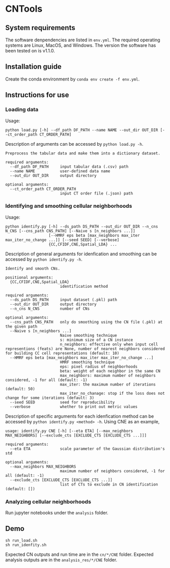 # CNTools

## System requirements
The software denpendencies are listed in `env.yml`. The required operating systems are Linux, MacOS, and Windows. The version the software has been tested on is v1.1.0.

## Installation guide
Create the conda environment by `conda env create -f env.yml`.

## Instructions for use

### Loading data
Usage:
```
python load.py [-h] --df_path DF_PATH --name NAME --out_dir OUT_DIR [--ct_order_path CT_ORDER_PATH]
```
Description of arguments can be accessed by `python load.py -h`.
```
Preprocess the tabular data and make them into a dictionary dataset.

required arguments:
  --df_path DF_PATH     input tabular data (.csv) path
  --name NAME           user-defined data name
  --out_dir OUT_DIR     output directory

optional arguments:
  --ct_order_path CT_ORDER_PATH
                        input CT order file (.json) path
```

### Identifying and smoothing cellular neighborhoods
Usage:
```
python identify.py [-h] --ds_path DS_PATH --out_dir OUT_DIR --n_cns N_CNS [--cns_path CNS_PATH] [--Naive s [n_neighbors ...]]
                   [--HMRF eps beta [max_neighbors max_iter max_iter_no_change ...]] [--seed SEED] [--verbose]
                   {CC,CFIDF,CNE,Spatial_LDA} ...
```
Description of general arguments for idenfication and smoothing can be accessed by `python identify.py -h`.
```
Identify and smooth CNs.

positional arguments:
  {CC,CFIDF,CNE,Spatial_LDA}
                        identification method

required arguments:
  --ds_path DS_PATH     input dataset (.pkl) path
  --out_dir OUT_DIR     output directory
  --n_cns N_CNS         number of CNs

optional arguments:
  --cns_path CNS_PATH   only do smoothing using the CN file (.pkl) at the given path
  --Naive s [n_neighbors ...]
                        Naive smoothing technique
                        s: minimum size of a CN instance
                        n_neighbors: effective only when input cell representions (feats) are None, number of nearest neighbors considered for building CC cell representations (default: 10)
  --HMRF eps beta [max_neighbors max_iter max_iter_no_change ...]
                        HMRF smoothing technique
                        eps: pixel radius of neighborhoods
                        beta: weight of each neighbor in the same CN
                        max_neighbors: maximum number of neighbors considered, -1 for all (default: -1)
                        max_iter: the maximum number of iterations (default: 50)
                        max_iter_no_chanage: stop if the loss does not change for some iterations (default: 3)
  --seed SEED           seed for reproducibility
  --verbose             whether to print out metric values
```
Description of specific arguments for each idenfication method can be accessed by `python identify.py <method> -h`. Using CNE as an example,
```
usage: identify.py CNE [-h] [--eta ETA] [--max_neighbors MAX_NEIGHBORS] [--exclude_cts [EXCLUDE_CTS [EXCLUDE_CTS ...]]]

required arguments:
  --eta ETA             scale parameter of the Gaussian distribution's std

optional arguments:
  --max_neighbors MAX_NEIGHBORS
                        maximum number of neighbors considered, -1 for all (default: -1)
  --exclude_cts [EXCLUDE_CTS [EXCLUDE_CTS ...]]
                        list of CTs to exclude in CN identification (default: [])
```

### Analyzing cellular neighborhoods
Run jupyter notebooks under the `analysis` folder.

## Demo
```
sh run_load.sh
sh run_idenfity.sh
```
Expected CN outputs and run time are in the `cn/*/CNE` folder. Expected analysis outputs are in the `analysis_res/*/CNE` folder.
